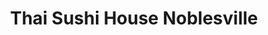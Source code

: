 ---
layout: place
title: "Thai Sushi House Noblesville"
permalink: /indiana/noblesville/thai-sushi-house-noblesville.html
stateAbbr: IN
stateName: Indiana
cityName: Noblesville
seo:
  name: "Thai Sushi House Noblesville"
  type: Restaurant
  links: https://www.toasttab.com/thai-sushi-house-59-s-9th-st
description: "Looking for sushi in Noblesville, Indiana? Check out Thai Sushi House Noblesville for a delightful Japanese dining experience. Enjoy a variety of sushi and o..."
place_id: ChIJId8kcQCxFIgRgGCyeQ_Sw3o
photos:
  - name: >-
      places/ChIJId8kcQCxFIgRgGCyeQ_Sw3o/photos/AeeoHcLQFS1LMxdStC4WYLUuTifte9kZQHOrYRFw7ANy35dxTEesp0-1h7NtOekqTHthdzQFP42bc3QfUKKLglK2Mp_Z0d2kAfP-sdiVZgr3TEfdCrpJ5hX6KOZGyuVXitW1NoNFiJC4l7r3sdyqbsv5RlKJTNigEipitijSqdBBmrs2xWfIkMe9G5jFUITw4hevb4cacQwa4q-Vz-iGP2___2aa8L6MCBJlIubv0OWNh03_FhcMGuml3jwWvulK4lBaHDopn9FEDEmn6NYrqub73w00iUNpW0qtDJB_0pE9FHTHs6vCJ-M2StMnF04KVCDMP5wTBOWmUyeNpzSsuvLQrYdNCFSsO-9We3nzbfwtznaPQ72skwjpsY8JQ5aZtPy37IaVZwnjHzB-4IxMVL-JkkQ02kWIdlPwo_Cq7AFuDpRRVnk
    widthPx: 4032
    heightPx: 2268
    authorAttributions:
      - displayName: Lindsey Howard
        uri: https://maps.google.com/maps/contrib/108126959922023438551
        photoUri: >-
          https://lh3.googleusercontent.com/a-/ALV-UjUadaGFwmsz_GerB0cFPFcpQ4GN-ZIrhfgh1AGiT0VvKKPoGKEqyg=s100-p-k-no-mo
    flagContentUri: >-
      https://www.google.com/local/imagery/report/?cb_client=maps_api_places.places_api&image_key=!1e10!2sCIHM0ogKEICAgMCQmdv0nQE&hl=en-US
    googleMapsUri: >-
      https://www.google.com/maps/place//data=!3m4!1e2!3m2!1sCIHM0ogKEICAgMCQmdv0nQE!2e10!4m2!3m1!1s0x8814b1007124df21:0x7ac3d20f79b26080
  - name: >-
      places/ChIJId8kcQCxFIgRgGCyeQ_Sw3o/photos/AeeoHcIwD7vFaXypk7Ow-2ZepZXOaHTwhvm9qPYYA0SkW93-ndUUbGDcur1vSfyL6umff-VNRv6FhQd3A4pOJIfjgLRs_C97zpVkA-Osnxd96ub1fl2rVsUy96iDhDunUIz6V7nwCQg2jgxA8zzOPctdIyPtUKhiadXRLZNst5ZFVE9RM3tJxwitQIKekN7r8uR84RUNUgC6yr3JuhszQzBqJv_bqgABbkMkQIdBGyhI_jVinp0OMnXvF8m7DcWBL0aveueeVQnAJbNr2G-dNRjlRZqTLBCsEXMlw8IJ_d8jl9YW9wNXZXvFiLd6tNH1hF7X67U4kGAiWT-w8RiJ0jQF8pwHVnicCJXKUF6dd2a4JlthuY8Tr5XUtqMmRNkUTQHnfEzcPetnoBqvrsoQwwO3F6AewfHp5bXg2PpfZlfl0kdE1Iu5
    widthPx: 3759
    heightPx: 4096
    authorAttributions:
      - displayName: Jamie Taylor
        uri: https://maps.google.com/maps/contrib/118259522582195633116
        photoUri: >-
          https://lh3.googleusercontent.com/a-/ALV-UjU3AWG7B7d5OTgZHIizRsIl8VFM9BeEZ5HvAJ-DRKy6MIi_ib6K=s100-p-k-no-mo
    flagContentUri: >-
      https://www.google.com/local/imagery/report/?cb_client=maps_api_places.places_api&image_key=!1e10!2sCIHM0ogKEICAgMCI_9n-5QE&hl=en-US
    googleMapsUri: >-
      https://www.google.com/maps/place//data=!3m4!1e2!3m2!1sCIHM0ogKEICAgMCI_9n-5QE!2e10!4m2!3m1!1s0x8814b1007124df21:0x7ac3d20f79b26080
  - name: >-
      places/ChIJId8kcQCxFIgRgGCyeQ_Sw3o/photos/AeeoHcJnrrYMVMzu_3cwSIoCZhrTPu2AEqqwzwv8wFcJphliYCE-yn5UwjXUVA5DtYRd-XiGnbk94fJuu8Kw0f3dLXWGnqXV50PPq8CWnI-hhPbuy_xWErC4XkWvaLoq4oRvBj52iotu9unj7A2NfpjrGnXfjDISGtrZW5vDHx9f6_BM2ibb33Lv3GNqBkVGM7OeC-z2uxNplRm0ZjqNyy9rec_lCYDZnfO9vcF7WpXBfC2wcCbVbzugSa_UGXqEidCaBtiou_EL3wjr0ilgERwJ2w1nkWBIFqWF2oO5WkCAiuZgXn22VGXAfvgcTqvopZSbYKwbiHXOudKtvAvS4a4tr65RPrKsDRMRSVPdat9_VTFcnxEK9d0oceE9NEsPvK-0WEcRuXCGKMIFoNFlaYaCm5efZ1sBG4r0ibCE32v3bxZY8F5vWLMJqXaV3QGZjPgK
    widthPx: 3492
    heightPx: 2894
    authorAttributions:
      - displayName: Thai sushi House
        uri: https://maps.google.com/maps/contrib/111364976929784931833
        photoUri: >-
          https://lh3.googleusercontent.com/a-/ALV-UjWLpo-D70fGDCLj2jjOEM559UEXt-3oZvOBPxYZtDXl69ULGHY=s100-p-k-no-mo
    flagContentUri: >-
      https://www.google.com/local/imagery/report/?cb_client=maps_api_places.places_api&image_key=!1e10!2sCIABIhAGbzzgXxMVDWfImOIAC2uy&hl=en-US
    googleMapsUri: >-
      https://www.google.com/maps/place//data=!3m4!1e2!3m2!1sCIABIhAGbzzgXxMVDWfImOIAC2uy!2e10!4m2!3m1!1s0x8814b1007124df21:0x7ac3d20f79b26080
  - name: >-
      places/ChIJId8kcQCxFIgRgGCyeQ_Sw3o/photos/AeeoHcILBs4pQK07yyQCvVqhV64e2mtGlzuhQ9cYYghPJ0gCaTXxCaXx4gIyFjEW6Bnr67EOWnmpvs-M30XbMQrE6VD52y-EUhryT4tqEvX_A-OGYz5ygFF3wGy1KdTjKXRUWSd6NE3w1BOoJSx2q5HxGSoz3XIkQ6cQ8RggPWiy0nS1sRAfQ3Yw7Re9Phaook0jg5hIzZDVzRE4dIpcI-m_tVGOBQW8rnE04kWtQaUwOrxdf39ldinBd1ALgPPX4BSrdJYevp-GSxVWBL39axpY334ajULqkIZtkdketO3sqXlmRPJBugL4xZjVz-B4zRafSo3PpUdJDV7KdoL-SJmnD2s4jn4woPCqk-HGLKbOHMLyCB2naUoTGsq-wxDDQLCYx28vUnFx3P1gLpCKRzJsR9T-GfynzQIZUnNQhgSQodw
    widthPx: 4800
    heightPx: 3600
    authorAttributions:
      - displayName: Zyra Tan
        uri: https://maps.google.com/maps/contrib/105419911820456214796
        photoUri: >-
          https://lh3.googleusercontent.com/a/ACg8ocIYIPtifl0RGlJq_R8s67opf-b2gOM6SR2gN_AmPxjwG6CQGQ=s100-p-k-no-mo
    flagContentUri: >-
      https://www.google.com/local/imagery/report/?cb_client=maps_api_places.places_api&image_key=!1e10!2sCIHM0ogKEICAgMDQkqaCQA&hl=en-US
    googleMapsUri: >-
      https://www.google.com/maps/place//data=!3m4!1e2!3m2!1sCIHM0ogKEICAgMDQkqaCQA!2e10!4m2!3m1!1s0x8814b1007124df21:0x7ac3d20f79b26080
  - name: >-
      places/ChIJId8kcQCxFIgRgGCyeQ_Sw3o/photos/AeeoHcId1oWw_MRlMQReGMI8O7gaId8q2qfBNxXsRW2mILyvSc7r6gIrZSeEVKv914SPcNJfnF7FVEK8A2A2PUCCZ2k7ci5l50zG_Agt98K_63ZJWChkV8eSdIiEzC1LbjZnczdCGu67s1VE0bWHvvBme_EtCaPLbMZrArIjkkoQT5E47tO0DSjx4vOu_Z3gD-cKWBTnB2vsmukAbxTKJEWsbWfFs2yNj7f5G2QQo6PE6PYkHDuy6Z6ZjGnXQzcve_aOupsEDh0RxTUZCwtnn6EvG_3cgGOWoiy8hgg8_49uPTrA84B3N8TiGuRhVZPnQUmBL7ZleSMHRTPARFSxuhlvlA1IGlh4ONI0BGeWL5TmmUf9VWsoMETCeIfYopnDGUhjdMJLBdtRrIvBg65D6JBa8jSAqoVlkxpgK5-3tUWFZkQ-DiLl
    widthPx: 3024
    heightPx: 4032
    authorAttributions:
      - displayName: Sisca Bua
        uri: https://maps.google.com/maps/contrib/102307927620721439182
        photoUri: >-
          https://lh3.googleusercontent.com/a-/ALV-UjV7aw4gHB5tDFkeVT0JEviJU6MjkXDV4E1HeSfMgFN_mepGCyXO=s100-p-k-no-mo
    flagContentUri: >-
      https://www.google.com/local/imagery/report/?cb_client=maps_api_places.places_api&image_key=!1e10!2sCIHM0ogKEICAgMDQguilrQE&hl=en-US
    googleMapsUri: >-
      https://www.google.com/maps/place//data=!3m4!1e2!3m2!1sCIHM0ogKEICAgMDQguilrQE!2e10!4m2!3m1!1s0x8814b1007124df21:0x7ac3d20f79b26080
  - name: >-
      places/ChIJId8kcQCxFIgRgGCyeQ_Sw3o/photos/AeeoHcIs7tlclEhBGq5fxYEJ--tM2LrtUeSvB8R48ozzRdLbgeCYpkuPlDNzIM0oSENM9BQLfCm8PvGilIJrW_m8_-aBd7raOiG_cBJz-PJnreNugJ8xsXGZ9ySRLF3lu4nOTQefAM86Btv5Xv0aoP10bl7DUJe-gfor9FJZiOuVmx2KS28_-NkAIEZy8QPQnVyu3VsF8uyQ6MmAr-AVXig41Q1Bs71W-ectAN4a4gTlNJm3NewC2aGXkiNCWzlOgpG1YNdDubKvCMKNZpy3ax6J59j1hyDFklF1gwn-8P8Oc45C3o2OJ3ELJdFeRvP5WN7sA5bR8K6XgPZLcrJIUwdoHtmbcnC1-jKsTvScI12tXqoZ49d8b1iupwPCqvzHb421xSxpnY_0ycQeB25hxeIUjW0vLz0X6iJFnVJjPmWvPuazGDHA
    widthPx: 3600
    heightPx: 4800
    authorAttributions:
      - displayName: Zyra Tan
        uri: https://maps.google.com/maps/contrib/105419911820456214796
        photoUri: >-
          https://lh3.googleusercontent.com/a/ACg8ocIYIPtifl0RGlJq_R8s67opf-b2gOM6SR2gN_AmPxjwG6CQGQ=s100-p-k-no-mo
    flagContentUri: >-
      https://www.google.com/local/imagery/report/?cb_client=maps_api_places.places_api&image_key=!1e10!2sCIHM0ogKEICAgMDQkvKq-wE&hl=en-US
    googleMapsUri: >-
      https://www.google.com/maps/place//data=!3m4!1e2!3m2!1sCIHM0ogKEICAgMDQkvKq-wE!2e10!4m2!3m1!1s0x8814b1007124df21:0x7ac3d20f79b26080
  - name: >-
      places/ChIJId8kcQCxFIgRgGCyeQ_Sw3o/photos/AeeoHcIBtGPfHqFf7LuqrX_pqj0lGqPq63utUsuNgiUf0UufbVuAxaWBltMO3qk-CKiViC_XeFu3mjMT4ZIT4yYHDimpX6wTgpiFWLDnjPLLnWXajwn374lN8LRjIpAT9p5UGnzP1jlN56C8mPuTegR7NAvxnH1-sXiM7ecqKEr6KCFnng7uohHm8HeNMi1rQrpu3XFNtm-HzzPI6SP4496SYupmNxDEIdDsSCxx3lTP5L0vEbkZE56vJbCds__qsqD3UgHTfq0OuxnZoTBBsQ0XoZW0NssvD_q_utU1q_pCp3QZmY0m0zXAWI7dL0UTWV-MgBvX7uyBVXx1VTYh8ewbKMCs6dHXHzivqL9d3Rwp_9SmsKYg_YzrSkrcynvRb7I787zJBiIrcGKX7JVInw_izMSwu0cqmWvY5Rm7gDhrWEZo9Q
    widthPx: 3024
    heightPx: 4032
    authorAttributions:
      - displayName: Sisca Bua
        uri: https://maps.google.com/maps/contrib/102307927620721439182
        photoUri: >-
          https://lh3.googleusercontent.com/a-/ALV-UjV7aw4gHB5tDFkeVT0JEviJU6MjkXDV4E1HeSfMgFN_mepGCyXO=s100-p-k-no-mo
    flagContentUri: >-
      https://www.google.com/local/imagery/report/?cb_client=maps_api_places.places_api&image_key=!1e10!2sCIHM0ogKEICAgMDQguilbQ&hl=en-US
    googleMapsUri: >-
      https://www.google.com/maps/place//data=!3m4!1e2!3m2!1sCIHM0ogKEICAgMDQguilbQ!2e10!4m2!3m1!1s0x8814b1007124df21:0x7ac3d20f79b26080
  - name: >-
      places/ChIJId8kcQCxFIgRgGCyeQ_Sw3o/photos/AeeoHcI0gBieXZUwIcs-hX0EZuw6KqnCfPU7Sawhbx9h_Ie4DrTuwbfz_xhjzlB70v504S5jvNF0RL57ctAimplV8UvNr-0OP3I59dM0uRMpjKb1O4ipWBiEbQugCd144Ch2DI18s8u76rCLIpPwiq2UIrTCECXu-qXnjDBbIWw614ZlA9fnSxCBB_evLWBCL60qDjgDHXZJYrswyKl-qjJbfnjvAf4OOb2GFKo5_z2hdDXVNPJR5IGuuMh8TuPkRjnmLucdYgjqDkIMLhxFUGEf1_5UxuWV0OLSfL8VknJi5g5XD6l5S3CCRUvUgpSUvjLGJWrrqRQubqfajLDKJJXPCVRaLeYAPPNU24JZDlwAB0hCExMatv69iSdHIK0nNNzXF3DywhavWXnp2O69YHcVU5jzVM1fuRHH0Oc69XaHbfuA6A
    widthPx: 3600
    heightPx: 4800
    authorAttributions:
      - displayName: Zyra Tan
        uri: https://maps.google.com/maps/contrib/105419911820456214796
        photoUri: >-
          https://lh3.googleusercontent.com/a/ACg8ocIYIPtifl0RGlJq_R8s67opf-b2gOM6SR2gN_AmPxjwG6CQGQ=s100-p-k-no-mo
    flagContentUri: >-
      https://www.google.com/local/imagery/report/?cb_client=maps_api_places.places_api&image_key=!1e10!2sCIHM0ogKEICAgMDQkvKqBw&hl=en-US
    googleMapsUri: >-
      https://www.google.com/maps/place//data=!3m4!1e2!3m2!1sCIHM0ogKEICAgMDQkvKqBw!2e10!4m2!3m1!1s0x8814b1007124df21:0x7ac3d20f79b26080
  - name: >-
      places/ChIJId8kcQCxFIgRgGCyeQ_Sw3o/photos/AeeoHcIapC1ql5-gFCxKjN6jjKWzJWuWogkY4sO4d0JjPhXwNN8iJ0FFkN92Tu-uJcQBc02meSyZCxtvjXK1TxPi5DoxOG5zX7YluIkz_Aq5WgsenPFxOudgaBpgaX-mDRTojvbbCBxS_HuThPWJ2SdKG9onXzrcZnS-ubWyJYFjfIGV5ViqmAAIWpdWEgf5Jd2icKmd9eL3Mgc9922KInjUNBYb5brc-saGrA8_iJiRd_ufkNLMpu1u87CrgmymnlMeNm3SALospZ5JdMc04fL1fTbuxV2zT-FptUanhlfTJCKFqxCePbk2dPDtPsdFp-x6l1rzW49GZFefGeRvTHt09WD3jCS5twecfZKhtl1IZdVZvNdv44l8-MbgnhWkQVqJT6dovQ9G_GYb-0eAZLaSf4nwOm60dGTG1ODnXTHiu5jgSQ
    widthPx: 3024
    heightPx: 4032
    authorAttributions:
      - displayName: Sisca Bua
        uri: https://maps.google.com/maps/contrib/102307927620721439182
        photoUri: >-
          https://lh3.googleusercontent.com/a-/ALV-UjV7aw4gHB5tDFkeVT0JEviJU6MjkXDV4E1HeSfMgFN_mepGCyXO=s100-p-k-no-mo
    flagContentUri: >-
      https://www.google.com/local/imagery/report/?cb_client=maps_api_places.places_api&image_key=!1e10!2sCIHM0ogKEICAgMDQguilLQ&hl=en-US
    googleMapsUri: >-
      https://www.google.com/maps/place//data=!3m4!1e2!3m2!1sCIHM0ogKEICAgMDQguilLQ!2e10!4m2!3m1!1s0x8814b1007124df21:0x7ac3d20f79b26080
  - name: >-
      places/ChIJId8kcQCxFIgRgGCyeQ_Sw3o/photos/AeeoHcLKzzN5C4vhG44hhfnzNoBluSQu_4Gzn54A986yv81ZqVN0bCoLUrYQeOUWsZlKTKxrcdLa6BDVedOGeNHtRo_BpldHf_VzfabiN16OqOsXwCPl1fOwuxCEAtrZxlkIhOsRBOzhnBzYx16-hc7QllVDUO_7i3vZ2UPpDK6aPmvQuT1Jn9TlS9T1eFd4lC2X8l2LdgsNv9uuQPZxMmTgTIC_Y9V0_AuT37R7J2xImiF8tnwrRG7-FrvOM7AssvGO24bvT3ykUz6sAa306iyoqhDWkooq3CyrpOKfKFMXPQ8cejDJXszabxJWdc6XfscOpTMrElRl219dAbYkZ9CtImll_24ZI6Aa23rdOF56VEfhABvBOokgIZEGRg3PETpKCPKVPahl929QAcPbAOMJIysuwmt60qkxX225NkVKWpf0MQ
    widthPx: 4032
    heightPx: 3024
    authorAttributions:
      - displayName: Thai sushi House
        uri: https://maps.google.com/maps/contrib/111364976929784931833
        photoUri: >-
          https://lh3.googleusercontent.com/a-/ALV-UjWLpo-D70fGDCLj2jjOEM559UEXt-3oZvOBPxYZtDXl69ULGHY=s100-p-k-no-mo
    flagContentUri: >-
      https://www.google.com/local/imagery/report/?cb_client=maps_api_places.places_api&image_key=!1e10!2sCIHM0ogKEICAgMCQmdbgaw&hl=en-US
    googleMapsUri: >-
      https://www.google.com/maps/place//data=!3m4!1e2!3m2!1sCIHM0ogKEICAgMCQmdbgaw!2e10!4m2!3m1!1s0x8814b1007124df21:0x7ac3d20f79b26080
address: 59 S 9th St, Noblesville, IN 46060, USA
street: 59 S 9th St
city: Noblesville
state: IN
zip: '46060'
country: USA
neighborhood: null
latitude: '40.044937'
longitude: '-86.013615'
accessibility_options:
  wheelchairAccessibleParking: true
  wheelchairAccessibleEntrance: true
business_status: OPERATIONAL
name: Thai Sushi House Noblesville
google_maps_links:
  directionsUri: >-
    https://www.google.com/maps/dir//''/data=!4m7!4m6!1m1!4e2!1m2!1m1!1s0x8814b1007124df21:0x7ac3d20f79b26080!3e0
  placeUri: https://maps.google.com/?cid=8846145056993861760
  writeAReviewUri: >-
    https://www.google.com/maps/place//data=!4m3!3m2!1s0x8814b1007124df21:0x7ac3d20f79b26080!12e1
  reviewsUri: >-
    https://www.google.com/maps/place//data=!4m4!3m3!1s0x8814b1007124df21:0x7ac3d20f79b26080!9m1!1b1
  photosUri: >-
    https://www.google.com/maps/place//data=!4m3!3m2!1s0x8814b1007124df21:0x7ac3d20f79b26080!10e5
primary_type: Thai Restaurant
opening_hours:
  regular: null
  current: null
secondary_opening_hours:
  regular:
    weekdayDescriptions: null
    type: null
  current:
    weekdayDescriptions: null
    type: null
phone: (317) 747-2008
price_level: PRICE_LEVEL_MODERATE
price_range: $20 &ndash; $30
rating: '4.9'
rating_count: 15
website: https://www.toasttab.com/thai-sushi-house-59-s-9th-st
reviews:
  - name: >-
      places/ChIJId8kcQCxFIgRgGCyeQ_Sw3o/reviews/ChdDSUhNMG9nS0VJQ0FnTUNJXzluLXhRRRAB
    relativePublishTimeDescription: a week ago
    rating: 5
    text:
      text: >-
        I went here for dinner with my boys. We ordered a combination of Thai
        and sushi dishes. It was delicious and I highly recommended this place.
        My son went next door and got a bubble tea which was so yummy. Also, the
        best mango sticky rice!
      languageCode: en
    originalText:
      text: >-
        I went here for dinner with my boys. We ordered a combination of Thai
        and sushi dishes. It was delicious and I highly recommended this place.
        My son went next door and got a bubble tea which was so yummy. Also, the
        best mango sticky rice!
      languageCode: en
    authorAttribution:
      displayName: Jamie Taylor
      uri: https://www.google.com/maps/contrib/118259522582195633116/reviews
      photoUri: >-
        https://lh3.googleusercontent.com/a-/ALV-UjU3AWG7B7d5OTgZHIizRsIl8VFM9BeEZ5HvAJ-DRKy6MIi_ib6K=s128-c0x00000000-cc-rp-mo-ba3
    publishTime: '2025-04-05T23:59:22.027264Z'
    flagContentUri: >-
      https://www.google.com/local/review/rap/report?postId=ChdDSUhNMG9nS0VJQ0FnTUNJXzluLXhRRRAB&d=17924085&t=1
    googleMapsUri: >-
      https://www.google.com/maps/reviews/data=!4m6!14m5!1m4!2m3!1sChdDSUhNMG9nS0VJQ0FnTUNJXzluLXhRRRAB!2m1!1s0x8814b1007124df21:0x7ac3d20f79b26080
  - name: >-
      places/ChIJId8kcQCxFIgRgGCyeQ_Sw3o/reviews/ChZDSUhNMG9nS0VJQ0FnTUN3dVl6ZGR3EAE
    relativePublishTimeDescription: 3 weeks ago
    rating: 5
    text:
      text: >-
        The taste and the  presentation of the food was  fantastic. I have tried
        Pad Thai everywhere in Hamilton and they had the best. Sushi was also
        fantastic. It is such a cute comfortable place.
      languageCode: en
    originalText:
      text: >-
        The taste and the  presentation of the food was  fantastic. I have tried
        Pad Thai everywhere in Hamilton and they had the best. Sushi was also
        fantastic. It is such a cute comfortable place.
      languageCode: en
    authorAttribution:
      displayName: Tom Wilburn
      uri: https://www.google.com/maps/contrib/115182774369248005078/reviews
      photoUri: >-
        https://lh3.googleusercontent.com/a/ACg8ocKTSWHxfuvqRqpfIBjjwtF4uklJlaw_3BPyunHHSOLSd_UE3Q=s128-c0x00000000-cc-rp-mo
    publishTime: '2025-03-19T22:05:02.262811Z'
    flagContentUri: >-
      https://www.google.com/local/review/rap/report?postId=ChZDSUhNMG9nS0VJQ0FnTUN3dVl6ZGR3EAE&d=17924085&t=1
    googleMapsUri: >-
      https://www.google.com/maps/reviews/data=!4m6!14m5!1m4!2m3!1sChZDSUhNMG9nS0VJQ0FnTUN3dVl6ZGR3EAE!2m1!1s0x8814b1007124df21:0x7ac3d20f79b26080
  - name: >-
      places/ChIJId8kcQCxFIgRgGCyeQ_Sw3o/reviews/ChZDSUhNMG9nS0VJQ0FnTURRa3ZLcU93EAE
    relativePublishTimeDescription: a month ago
    rating: 5
    text:
      text: >-
        Great atmosphere, friendly staff, and delicious food. The service was
        quick, and everything was fresh and flavorful. Overall, a wonderful
        dining experience!
      languageCode: en
    originalText:
      text: >-
        Great atmosphere, friendly staff, and delicious food. The service was
        quick, and everything was fresh and flavorful. Overall, a wonderful
        dining experience!
      languageCode: en
    authorAttribution:
      displayName: Zyra Tan
      uri: https://www.google.com/maps/contrib/105419911820456214796/reviews
      photoUri: >-
        https://lh3.googleusercontent.com/a/ACg8ocIYIPtifl0RGlJq_R8s67opf-b2gOM6SR2gN_AmPxjwG6CQGQ=s128-c0x00000000-cc-rp-mo
    publishTime: '2025-03-10T05:03:58.077784Z'
    flagContentUri: >-
      https://www.google.com/local/review/rap/report?postId=ChZDSUhNMG9nS0VJQ0FnTURRa3ZLcU93EAE&d=17924085&t=1
    googleMapsUri: >-
      https://www.google.com/maps/reviews/data=!4m6!14m5!1m4!2m3!1sChZDSUhNMG9nS0VJQ0FnTURRa3ZLcU93EAE!2m1!1s0x8814b1007124df21:0x7ac3d20f79b26080
  - name: >-
      places/ChIJId8kcQCxFIgRgGCyeQ_Sw3o/reviews/ChdDSUhNMG9nS0VJQ0FnTUNRbWR2MGpRRRAB
    relativePublishTimeDescription: a month ago
    rating: 5
    text:
      text: >-
        A great addition to downtown Noblesville! The space is trendy and
        inviting, with modern décor and a warm, welcoming vibe. The food was
        incredibly flavorful, and everything came out fast. The Pad See Ew,
        Fried Rice and Thai Tea were all great  With stylish surroundings, quick
        service, and amazing food, I’ll definitely be coming back! Looking
        forward to trying their lunch special
      languageCode: en
    originalText:
      text: >-
        A great addition to downtown Noblesville! The space is trendy and
        inviting, with modern décor and a warm, welcoming vibe. The food was
        incredibly flavorful, and everything came out fast. The Pad See Ew,
        Fried Rice and Thai Tea were all great  With stylish surroundings, quick
        service, and amazing food, I’ll definitely be coming back! Looking
        forward to trying their lunch special
      languageCode: en
    authorAttribution:
      displayName: Lindsey Howard
      uri: https://www.google.com/maps/contrib/108126959922023438551/reviews
      photoUri: >-
        https://lh3.googleusercontent.com/a-/ALV-UjUadaGFwmsz_GerB0cFPFcpQ4GN-ZIrhfgh1AGiT0VvKKPoGKEqyg=s128-c0x00000000-cc-rp-mo-ba4
    publishTime: '2025-03-05T19:51:19.760497Z'
    flagContentUri: >-
      https://www.google.com/local/review/rap/report?postId=ChdDSUhNMG9nS0VJQ0FnTUNRbWR2MGpRRRAB&d=17924085&t=1
    googleMapsUri: >-
      https://www.google.com/maps/reviews/data=!4m6!14m5!1m4!2m3!1sChdDSUhNMG9nS0VJQ0FnTUNRbWR2MGpRRRAB!2m1!1s0x8814b1007124df21:0x7ac3d20f79b26080
  - name: >-
      places/ChIJId8kcQCxFIgRgGCyeQ_Sw3o/reviews/ChdDSUhNMG9nS0VJQ0FnTURJeU9mcHJBRRAB
    relativePublishTimeDescription: a week ago
    rating: 5
    text:
      text: >-
        We stopped in during their soft open and were not disappointed. The
        restaurant was beautiful, the food was so fresh and flavorful. Easily
        the about to be the best Thai spot in town, can’t wait to go back and
        try the boba tea.
      languageCode: en
    originalText:
      text: >-
        We stopped in during their soft open and were not disappointed. The
        restaurant was beautiful, the food was so fresh and flavorful. Easily
        the about to be the best Thai spot in town, can’t wait to go back and
        try the boba tea.
      languageCode: en
    authorAttribution:
      displayName: Kennedy Hagner
      uri: https://www.google.com/maps/contrib/106302971016902540405/reviews
      photoUri: >-
        https://lh3.googleusercontent.com/a/ACg8ocJqJh2s-VSErT_LIoZwIydLmLB8_DvhKuhtY1Uu2ad0VyKtsg=s128-c0x00000000-cc-rp-mo
    publishTime: '2025-04-06T16:12:01.436859Z'
    flagContentUri: >-
      https://www.google.com/local/review/rap/report?postId=ChdDSUhNMG9nS0VJQ0FnTURJeU9mcHJBRRAB&d=17924085&t=1
    googleMapsUri: >-
      https://www.google.com/maps/reviews/data=!4m6!14m5!1m4!2m3!1sChdDSUhNMG9nS0VJQ0FnTURJeU9mcHJBRRAB!2m1!1s0x8814b1007124df21:0x7ac3d20f79b26080
parking_options:
  freeParkingLot: true
  freeStreetParking: true
payment_options:
  acceptsCreditCards: true
  acceptsCashOnly: false
allow_dogs: null
curbside_pickup: null
delivery: true
dine_in: true
good_for_children: true
good_for_groups: null
good_for_sports: false
live_music: false
menu_for_children: true
outdoor_seating: null
reservable: null
restroom: true
serves_beer: true
serves_breakfast: null
serves_brunch: null
serves_cocktails: null
serves_coffee: null
serves_dinner: true
serves_dessert: true
serves_lunch: true
serves_vegetarian_food: null
serves_wine: true
takeout: true
summary: null

---